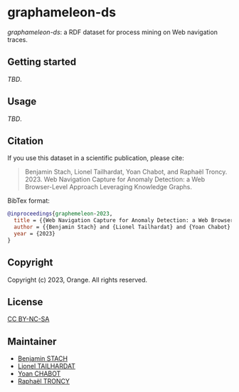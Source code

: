 # graphameleon-ds

*graphameleon-ds*: a RDF dataset for process mining on Web navigation traces.

## Getting started

*TBD*.

## Usage

*TBD*.

## Citation

If you use this dataset in a scientific publication, please cite:

> Benjamin Stach, Lionel Tailhardat, Yoan Chabot, and Raphaël Troncy. 2023.
> Web Navigation Capture for Anomaly Detection: a Web Browser-Level Approach Leveraging Knowledge Graphs.

BibTex format:

```bibtex
@inproceedings{graphemeleon-2023,
  title = {{Web Navigation Capture for Anomaly Detection: a Web Browser-Level Approach Leveraging Knowledge Graphs}},
  author = {{Benjamin Stach} and {Lionel Tailhardat} and {Yoan Chabot} and {Rapha\"el Troncy}},
  year = {2023}
}
```

## Copyright

Copyright (c) 2023, Orange. All rights reserved.

## License

[CC BY-NC-SA](license.txt)

## Maintainer

* [Benjamin STACH](mailto:benjaminstach.pro@gmail.com)
* [Lionel TAILHARDAT](mailto:lionel.tailhardat@orange.com)
* [Yoan CHABOT](mailto:yoan.chabot@orange.com)
* [Raphaël TRONCY](mailto:raphael.troncy@eurecom.fr)

